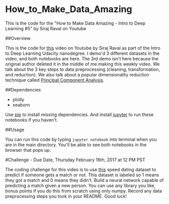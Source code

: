 # How_to_Make_Data_Amazing
This is the code for the "How to Make Data Amazing - Intro to Deep Learning #5" by Siraj Raval on Youtube


##Overview

This is the code for [this](https://youtu.be/koiTTim4M-s) video on Youtube by Siraj Raval as part of the Intro to Deep Learning Udacity nanodegree. I demo'd 3 different datasets in the video, and both notebooks are here. The 3rd demo isn't here because the original author deleted it in the middle of me making this weekly video. We talk about the 3 key steps to data preprocessing (cleaning, transformation, and reduction). We also talk about a popular dimensionality reduction technique called [Principal Component Analysis](https://plot.ly/ipython-notebooks/principal-component-analysis/).

##Dependencies

* plotly 
* seaborn

Use [pip](https://pip.pypa.io/en/stable/) to install missing dependencies. And install [jupyter](http://jupyter.readthedocs.io/en/latest/install.html) to run these notebooks if you haven't.

##Usage

You can run this code by typing `jupyter notebook` into terminal when you are in the main directory. You'll be able to see both notebooks in the browser that pops up. 


#Challenge - Due Date, Thursday February 16th, 2017 at 12 PM PST

The coding challenge for this video is to use [this](https://www.kaggle.com/annavictoria/speed-dating-experiment) speed dating dataset to predict if someone gets a match or not. This dataset is labeled so 1 means they got a match and 0 means they didn't. Build a neural network capable of predicting a match given a new person. You can use any library you like, bonus points if you do this from scratch using only numpy. Record any data preprocessing steps you took in your README. Good luck! 





